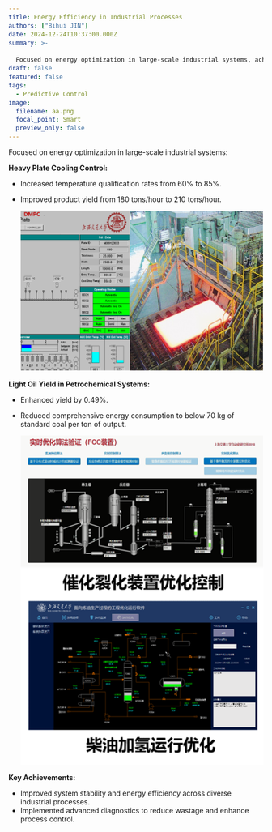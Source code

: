 ```yaml
---
title: Energy Efficiency in Industrial Processes
authors: ["Bihui JIN"]
date: 2024-12-24T10:37:00.000Z
summary: >-
  
  Focused on energy optimization in large-scale industrial systems, achieving a temperature qualification rate increase from 60% to 85% and product yield growth from 180 to 210 tons/hour in heavy plate cooling. Enhanced light oil yield in petrochemical systems by 0.49%, reducing energy consumption to under 70 kg of standard coal per ton. Improved system stability, energy efficiency, and diagnostics to minimize wastage and optimize process control.
draft: false
featured: false
tags:
  - Predictive Control
image:
  filename: aa.png
  focal_point: Smart
  preview_only: false
---
```

Focused on energy optimization in large-scale industrial systems:

**Heavy Plate Cooling Control:**

* Increased temperature qualification rates from 60% to 85%.
* Improved product yield from 180 tons/hour to 210 tons/hour.

  ![](20180719_083157_125.png)

**Light Oil Yield in Petrochemical Systems:**

* Enhanced yield by 0.49%.
* Reduced comprehensive energy consumption to below 70 kg of standard coal per ton of output.

  ![](bb.png)

**Key Achievements:**

* Improved system stability and energy efficiency across diverse industrial processes.
* Implemented advanced diagnostics to reduce wastage and enhance process control.
